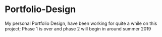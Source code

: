 # Portfolio-Design
My personal Portfolio Design, have been working for quite a while on this project; Phase 1 is over and phase 2 will begin in around summer 2019
